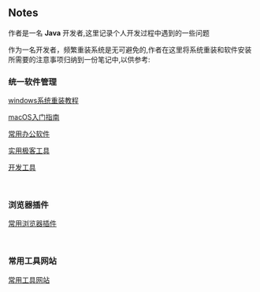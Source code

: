 ## Notes 

作者是一名 **Java** 开发者,这里记录个人开发过程中遇到的一些问题    

作为一名开发者，频繁重装系统是无可避免的,作者在这里将系统重装和软件安装所需要的注意事项归纳到一份笔记中,以供参考:  

### 统一软件管理  

[windows系统重装教程](./Windows/1.windows_system_reinstall.md "./Windows/1.windows_system_reinstall.md")  

[macOS入门指南](./MacOS/1.macOS_quick_start.md "./MacOS/1.macOS_quick_start.md")  

[常用办公软件](./Software/GeneralTools/README.md "./Software/GeneralTools/README.md")  

[实用极客工具](./Software/GeekTools/README.md "./Software/GeekTools/README.md")  

[开发工具](./Software/DevelopTools/README.md "./Software/DevelopTools/README.md")    

​    

### 浏览器插件  

[常用浏览器插件](./Tools/browser_plugins.md "./Tools/browser_plugins.md")  

​    

### 常用工具网站  

[常用工具网站](./Tools/frequently_used_website.md "./Tools/frequently_used_website.md")  

